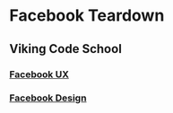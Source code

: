# Facebook Teardown
## Viking Code School

### [Facebook UX](./Facebook_UX.md)

### [Facebook Design](./Facebook_Design.md)
